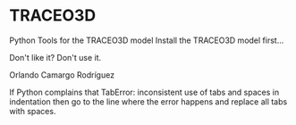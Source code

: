 # TRACEO3D
Python Tools for the TRACEO3D model
Install the TRACEO3D model first...

Don't like it? Don't use it. 

Orlando Camargo Rodríguez

If Python complains that
TabError: inconsistent use of tabs and spaces in indentation
then go to the line where the error happens and replace all tabs with spaces. 
